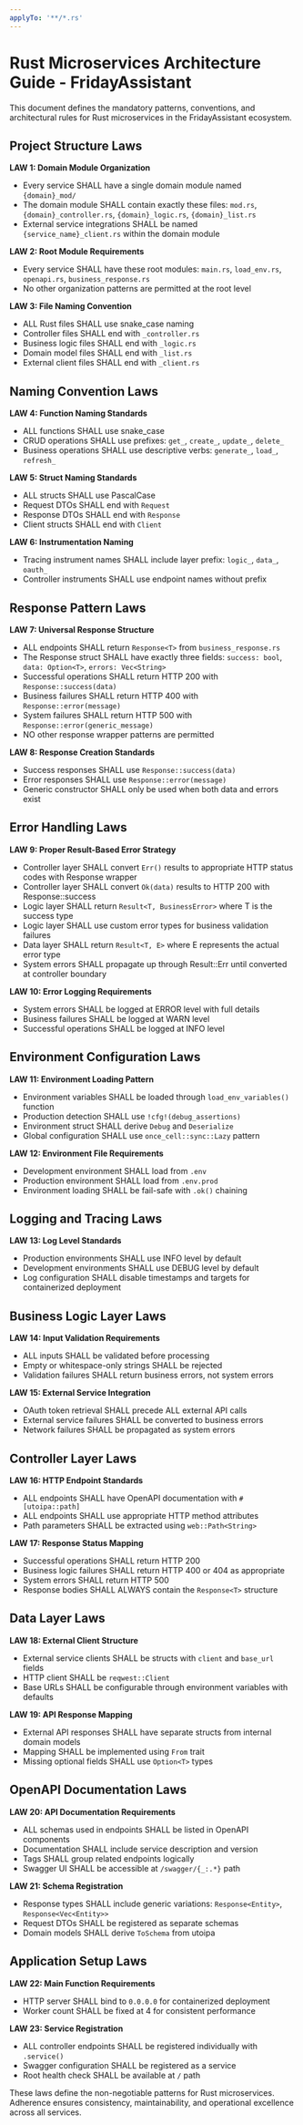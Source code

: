 ```yaml
---
applyTo: '**/*.rs'
---
```

# Rust Microservices Architecture Guide - FridayAssistant

This document defines the mandatory patterns, conventions, and architectural rules for Rust microservices in the FridayAssistant ecosystem.

## Project Structure Laws

**LAW 1: Domain Module Organization**
- Every service SHALL have a single domain module named `{domain}_mod/`
- The domain module SHALL contain exactly these files: `mod.rs`, `{domain}_controller.rs`, `{domain}_logic.rs`, `{domain}_list.rs`
- External service integrations SHALL be named `{service_name}_client.rs` within the domain module

**LAW 2: Root Module Requirements** 
- Every service SHALL have these root modules: `main.rs`, `load_env.rs`, `openapi.rs`, `business_response.rs`
- No other organization patterns are permitted at the root level

**LAW 3: File Naming Convention**
- ALL Rust files SHALL use snake_case naming
- Controller files SHALL end with `_controller.rs`
- Business logic files SHALL end with `_logic.rs`
- Domain model files SHALL end with `_list.rs`
- External client files SHALL end with `_client.rs`

## Naming Convention Laws

**LAW 4: Function Naming Standards**
- ALL functions SHALL use snake_case
- CRUD operations SHALL use prefixes: `get_`, `create_`, `update_`, `delete_`
- Business operations SHALL use descriptive verbs: `generate_`, `load_`, `refresh_`

**LAW 5: Struct Naming Standards**
- ALL structs SHALL use PascalCase
- Request DTOs SHALL end with `Request`
- Response DTOs SHALL end with `Response`
- Client structs SHALL end with `Client`

**LAW 6: Instrumentation Naming**
- Tracing instrument names SHALL include layer prefix: `logic_`, `data_`, `oauth_`
- Controller instruments SHALL use endpoint names without prefix

## Response Pattern Laws

**LAW 7: Universal Response Structure**
- ALL endpoints SHALL return `Response<T>` from `business_response.rs`
- The Response struct SHALL have exactly three fields: `success: bool`, `data: Option<T>`, `errors: Vec<String>`
- Successful operations SHALL return HTTP 200 with `Response::success(data)`
- Business failures SHALL return HTTP 400 with `Response::error(message)`
- System failures SHALL return HTTP 500 with `Response::error(generic_message)`
- NO other response wrapper patterns are permitted

**LAW 8: Response Creation Standards**
- Success responses SHALL use `Response::success(data)`
- Error responses SHALL use `Response::error(message)`
- Generic constructor SHALL only be used when both data and errors exist

## Error Handling Laws

**LAW 9: Proper Result-Based Error Strategy**
- Controller layer SHALL convert `Err()` results to appropriate HTTP status codes with Response wrapper
- Controller layer SHALL convert `Ok(data)` results to HTTP 200 with Response::success
- Logic layer SHALL return `Result<T, BusinessError>` where T is the success type
- Logic layer SHALL use custom error types for business validation failures
- Data layer SHALL return `Result<T, E>` where E represents the actual error type
- System errors SHALL propagate up through Result::Err until converted at controller boundary

**LAW 10: Error Logging Requirements**
- System errors SHALL be logged at ERROR level with full details
- Business failures SHALL be logged at WARN level
- Successful operations SHALL be logged at INFO level

## Environment Configuration Laws

**LAW 11: Environment Loading Pattern**
- Environment variables SHALL be loaded through `load_env_variables()` function
- Production detection SHALL use `!cfg!(debug_assertions)`
- Environment struct SHALL derive `Debug` and `Deserialize`
- Global configuration SHALL use `once_cell::sync::Lazy` pattern

**LAW 12: Environment File Requirements**
- Development environment SHALL load from `.env`
- Production environment SHALL load from `.env.prod`
- Environment loading SHALL be fail-safe with `.ok()` chaining

## Logging and Tracing Laws

**LAW 13: Log Level Standards**
- Production environments SHALL use INFO level by default
- Development environments SHALL use DEBUG level by default
- Log configuration SHALL disable timestamps and targets for containerized deployment

## Business Logic Layer Laws

**LAW 14: Input Validation Requirements**
- ALL inputs SHALL be validated before processing
- Empty or whitespace-only strings SHALL be rejected
- Validation failures SHALL return business errors, not system errors

**LAW 15: External Service Integration**
- OAuth token retrieval SHALL precede ALL external API calls
- External service failures SHALL be converted to business errors
- Network failures SHALL be propagated as system errors

## Controller Layer Laws

**LAW 16: HTTP Endpoint Standards**
- ALL endpoints SHALL have OpenAPI documentation with `#[utoipa::path]`
- ALL endpoints SHALL use appropriate HTTP method attributes
- Path parameters SHALL be extracted using `web::Path<String>`

**LAW 17: Response Status Mapping**
- Successful operations SHALL return HTTP 200
- Business logic failures SHALL return HTTP 400 or 404 as appropriate
- System errors SHALL return HTTP 500
- Response bodies SHALL ALWAYS contain the `Response<T>` structure

## Data Layer Laws

**LAW 18: External Client Structure**
- External service clients SHALL be structs with `client` and `base_url` fields
- HTTP client SHALL be `reqwest::Client`
- Base URLs SHALL be configurable through environment variables with defaults

**LAW 19: API Response Mapping**
- External API responses SHALL have separate structs from internal domain models
- Mapping SHALL be implemented using `From` trait
- Missing optional fields SHALL use `Option<T>` types

## OpenAPI Documentation Laws

**LAW 20: API Documentation Requirements**
- ALL schemas used in endpoints SHALL be listed in OpenAPI components
- Documentation SHALL include service description and version
- Tags SHALL group related endpoints logically
- Swagger UI SHALL be accessible at `/swagger/{_:.*}` path

**LAW 21: Schema Registration**
- Response types SHALL include generic variations: `Response<Entity>`, `Response<Vec<Entity>>`
- Request DTOs SHALL be registered as separate schemas
- Domain models SHALL derive `ToSchema` from utoipa

## Application Setup Laws

**LAW 22: Main Function Requirements**
- HTTP server SHALL bind to `0.0.0.0` for containerized deployment
- Worker count SHALL be fixed at 4 for consistent performance

**LAW 23: Service Registration**
- ALL controller endpoints SHALL be registered individually with `.service()`
- Swagger configuration SHALL be registered as a service
- Root health check SHALL be available at `/` path

These laws define the non-negotiable patterns for Rust microservices. Adherence ensures consistency, maintainability, and operational excellence across all services.